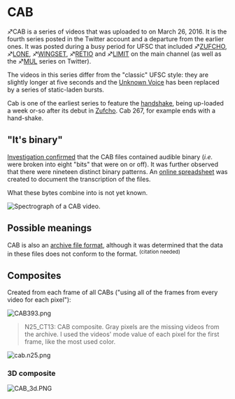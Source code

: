 # CAB

♐CAB is a series of videos that was uploaded to on
March 26, 2016. It is the fourth series posted in the Twitter account
and a departure from the earlier ones. It was posted during a busy
period for UFSC that included ♐[ZUFCHO](ZUFCHO "wikilink"),
♐[LONE](LONE "wikilink"), ♐[WINGSET](WINGSET "wikilink"),
♐[RETIO](RETIO "wikilink") and ♐[LIMIT](LIMIT "wikilink") on the main
channel (as well as the ♐[MUL](MUL "wikilink") series on Twitter).

The videos in this series differ from the "classic" UFSC style: they are
slightly longer at five seconds and the [Unknown Voice](Unknown_Voice "wikilink") has been replaced by a series of
static-laden bursts.

Cab is one of the earliest series to feature the [handshake](Handshake), being up-loaded a week or-so after its debut in [Zufcho](ZUFCHO). Cab 267, for example ends with a hand-shake.

## "It's binary"

[Investigation confirmed](https://www.reddit.com/r/UnfavorableSemicircle/comments/4c8jjk/its_binary/)
that the CAB files contained audible binary (*i.e.* were broken into
eight "bits" that were on or off). It was further observed that there
were nineteen distinct binary patterns. An [online spreadsheet](https://docs.google.com/spreadsheets/d/1FllOeyy1GVwHB6AXcAHcHV5RTWfzRmc9wmlYG0BEa5E/edit#gid=0)
was created to document the transcription of the files.

What these bytes combine into is not yet known.

![Spectrograph of a CAB video](_CAB_spectrograph.png "spectrograph of a CAB video").

## Possible meanings

CAB is also an [archive file format](https://en.wikipedia.org/wiki/Cabinet_\(file_format\)), although
it was determined that the data in these files does not conform to the
format. <sup>(citation needed)</sup>

## Composites

Created from each frame of all CABs ("using all of the frames from every video for each pixel"):

![CAB393.png](CAB393.png "CAB393.png")

> N25_CT13: CAB composite. Gray pixels are the missing videos from the archive.  I used the videos' mode value of each pixel for the first frame, like the most used color.

![cab.n25.png](cab.n25.png)

### 3D composite

![CAB\_3d.PNG](CAB_3d.PNG "CAB_3d.PNG")

